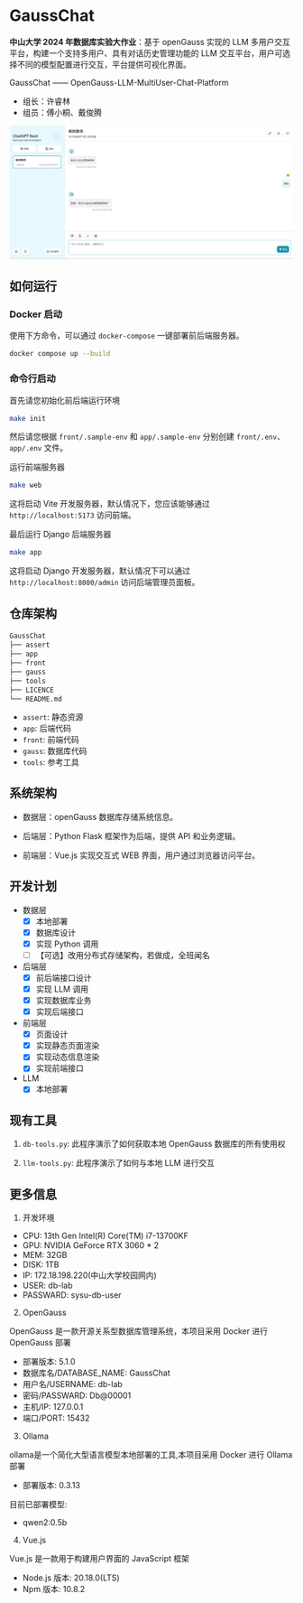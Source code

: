 # GaussChat

**中山大学 2024 年数据库实验大作业**：基于 openGauss 实现的 LLM 多用户交互平台，构建一个支持多用户、具有对话历史管理功能的 LLM 交互平台，用户可选择不同的模型配置进行交互，平台提供可视化界面。

GaussChat —— OpenGauss-LLM-MultiUser-Chat-Platform

- 组长：许睿林
- 组员：傅小桐、戴俊腾

![img](assert/GaussChat.png)

## 如何运行

### Docker 启动

使用下方命令，可以通过 `docker-compose` 一键部署前后端服务器。

```bash
docker compose up --build
```

### 命令行启动

首先请您初始化前后端运行环境

```bash
make init
```

然后请您根据 `front/.sample-env` 和 `app/.sample-env` 分别创建 `front/.env`、`app/.env` 文件。

运行前端服务器

```bash
make web
```

这将启动 Vite 开发服务器，默认情况下，您应该能够通过 `http://localhost:5173` 访问前端。

最后运行 Django 后端服务器

```sh
make app
```

这将启动 Django 开发服务器，默认情况下可以通过 `http://localhost:8000/admin` 访问后端管理员面板。

## 仓库架构

```Tree
GaussChat
├── assert
├── app
├── front
├── gauss
├── tools
├── LICENCE
└── README.md
```

- `assert`: 静态资源
- `app`: 后端代码
- `front`: 前端代码
- `gauss`: 数据库代码
- `tools`: 参考工具

## 系统架构

- 数据层：openGauss 数据库存储系统信息。

- 后端层：Python Flask 框架作为后端，提供 API 和业务逻辑。

- 前端层：Vue.js 实现交互式 WEB 界面，用户通过浏览器访问平台。

## 开发计划

- 数据层
    - [x] 本地部署
    - [x] 数据库设计
    - [x] 实现 Python 调用
    - [ ] 【可选】改用分布式存储架构，若做成，全班闻名
- 后端层
    - [x] 前后端接口设计
    - [x] 实现 LLM 调用
    - [x] 实现数据库业务
    - [x] 实现后端接口
- 前端层
    - [x] 页面设计
    - [x] 实现静态页面渲染
    - [x] 实现动态信息渲染
    - [x] 实现前端接口
- LLM
    - [x] 本地部署

## 现有工具

1. `db-tools.py`: 此程序演示了如何获取本地 OpenGauss 数据库的所有使用权

2. `llm-tools.py`: 此程序演示了如何与本地 LLM 进行交互

## 更多信息

1. 开发环境

- CPU: 13th Gen Intel(R) Core(TM) i7-13700KF
- GPU: NVIDIA GeForce RTX 3060 * 2
- MEM: 32GB
- DISK: 1TB
- IP: 172.18.198.220(中山大学校园网内)
- USER: db-lab
- PASSWARD: sysu-db-user

2. OpenGauss

OpenGauss 是一款开源关系型数据库管理系统，本项目采用 Docker 进行 OpenGauss 部署

- 部署版本: 5.1.0
- 数据库名/DATABASE_NAME: GaussChat
- 用户名/USERNAME: db-lab
- 密码/PASSWARD: Db@00001
- 主机/IP: 127.0.0.1
- 端口/PORT: 15432

3. Ollama

ollama是一个简化大型语言模型本地部署的工具,本项目采用 Docker 进行 Ollama 部署

- 部署版本: 0.3.13

目前已部署模型:

- qwen2:0.5b

4. Vue.js

Vue.js 是一款用于构建用户界面的 JavaScript 框架

- Node.js 版本: 20.18.0(LTS)
- Npm 版本: 10.8.2
